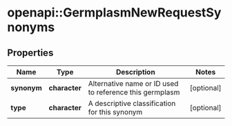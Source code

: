 # openapi::GermplasmNewRequestSynonyms

## Properties
Name | Type | Description | Notes
------------ | ------------- | ------------- | -------------
**synonym** | **character** | Alternative name or ID used to reference this germplasm | [optional] 
**type** | **character** | A descriptive classification for this synonym | [optional] 


